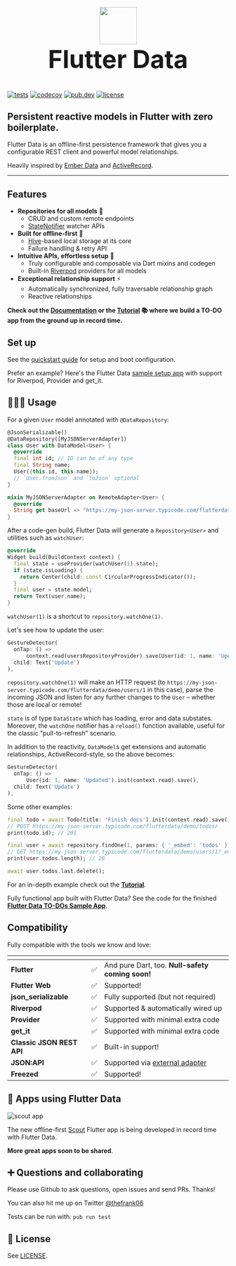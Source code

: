 <!-- markdownlint-disable MD033 MD041 -->
<p align="center" style="margin-bottom: 0px;">
  <img src="https://avatars2.githubusercontent.com/u/61839689?s=200&v=4" width="85px">
</p>

<h1 align="center" style="margin-top: 0px; font-size: 4em;">Flutter Data</h1>

[![tests](https://img.shields.io/github/workflow/status/flutterdata/flutter_data/test/master?label=tests&labelColor=333940&logo=github)](https://github.com/flutterdata/flutter_data/actions) [![codecov](https://codecov.io/gh/flutterdata/flutter_data/branch/master/graph/badge.svg)](https://codecov.io/gh/flutterdata/flutter_data) [![pub.dev](https://img.shields.io/pub/v/flutter_data?label=pub.dev&labelColor=333940&logo=dart)](https://pub.dev/packages/flutter_data) [![license](https://img.shields.io/github/license/flutterdata/flutter_data?color=%23007A88&labelColor=333940&logo=mit)](https://github.com/flutterdata/flutter_data/blob/master/LICENSE)

## Persistent reactive models in Flutter with zero boilerplate.

Flutter Data is an offline-first persistence framework that gives you a configurable REST client and powerful model relationships.

Heavily inspired by [Ember Data](https://github.com/emberjs/data) and [ActiveRecord](https://guides.rubyonrails.org/active_record_basics.html).

---

## Features

- **Repositories for all models** 🚀
  - CRUD and custom remote endpoints
  - [StateNotifier](https://pub.dev/packages/state_notifier) watcher APIs
- **Built for offline-first** 🔌
  - [Hive](https://docs.hivedb.dev/)-based local storage at its core
  - Failure handling & retry API
- **Intuitive APIs, effortless setup** 💙
  - Truly configurable and composable via Dart mixins and codegen
  - Built-in [Riverpod](https://riverpod.dev/) providers for all models
- **Exceptional relationship support** ⚡️
  - Automatically synchronized, fully traversable relationship graph
  - Reactive relationships

**Check out the [Documentation](https://flutterdata.dev) or the [Tutorial](https://flutterdata.dev/tutorial) 📚 where we build a TO-DO app from the ground up in record time.**

## Set up

See the [quickstart guide](https://flutterdata.dev/quickstart) for setup and boot configuration.

Prefer an example? Here's the Flutter Data [sample setup app](https://github.com/flutterdata/flutter_data_setup_app) with support for Riverpod, Provider and get_it.

## 👩🏾‍💻 Usage

For a given `User` model annotated with `@DataRepository`:

```dart
@JsonSerializable()
@DataRepository([MyJSONServerAdapter])
class User with DataModel<User> {
  @override
  final int id; // ID can be of any type
  final String name;
  User({this.id, this.name});
  // `User.fromJson` and `toJson` optional
}

mixin MyJSONServerAdapter on RemoteAdapter<User> {
  @override
  String get baseUrl => "https://my-json-server.typicode.com/flutterdata/demo/";
}
```

After a code-gen build, Flutter Data will generate a `Repository<User>`
and utilities such as `watchUser`:

```dart
@override
Widget build(BuildContext context) {
  final state = useProvider(watchUser(1).state);
  if (state.isLoading) {
    return Center(child: const CircularProgressIndicator());
  }
  final user = state.model;
  return Text(user.name);
}
```

`watchUser(1)` is a shortcut to `repository.watchOne(1)`.

Let's see how to update the user:

```dart
GestureDetector(
  onTap: () =>
      context.read(usersRepositoryProvider).save(User(id: 1, name: 'Updated')),
  child: Text('Update')
),
```

`repository.watchOne(1)` will make an HTTP request (to `https://my-json-server.typicode.com/flutterdata/demo/users/1` in this case), parse the incoming JSON and listen for any further changes to the `User` – whether those are local or remote!

`state` is of type `DataState` which has loading, error and data substates. Moreover, the `watchOne` notifier has a `reload()` function available, useful for the classic "pull-to-refresh" scenario.

In addition to the reactivity, `DataModel`s get extensions and automatic relationships, ActiveRecord-style, so the above becomes:

```dart
GestureDetector(
  onTap: () =>
      User(id: 1, name: 'Updated').init(context.read).save(),
  child: Text('Update')
),
```

Some other examples:

```dart
final todo = await Todo(title: 'Finish docs').init(context.read).save();
// POST https://my-json-server.typicode.com/flutterdata/demo/todos/
print(todo.id); // 201

final user = await repository.findOne(1, params: { '_embed': 'todos' });
// GET https://my-json-server.typicode.com/flutterdata/demo/users/1?_embed=todos
print(user.todos.length); // 20

await user.todos.last.delete();
```

For an in-depth example check out the **[Tutorial](https://flutterdata.dev/tutorial)**.

Fully functional app built with Flutter Data? See the code for the finished **[Flutter Data TO-DOs Sample App](https://github.com/flutterdata/flutter_data_todos)**.

## Compatibility

Fully compatible with the tools we know and love:

<table class="table-fixed">
  <thead>
    <tr>
      <th class="w-4/12"></th>
      <th class="w-1/12"></th>
      <th class="w-7/12"></th>
    </tr>
  </thead>
  <tbody>
    <tr>
      <td class="font-bold px-4 py-2"><strong>Flutter</strong></td>
      <td class="px-4 py-2">✅</td>
      <td class="px-4 py-2 text-sm">And pure Dart, too. <b>Null-safety coming soon!</b></td>
    </tr>
    <tr class="bg-yellow-50">
      <td class="font-bold px-4 py-2"><strong>Flutter Web</strong></td>
      <td class="px-4 py-2">✅</td>
      <td class="px-4 py-2 text-sm">Supported!</td>
    </tr>
    <tr>
      <td class="font-bold px-4 py-2"><strong>json_serializable</strong></td>
      <td class="px-4 py-2">✅</td>
      <td class="px-4 py-2 text-sm">Fully supported (but not required)
      </td>
    </tr>
    <tr class="bg-yellow-50">
      <td class="font-bold px-4 py-2"><strong>Riverpod</strong></td>
      <td class="px-4 py-2">✅</td>
      <td class="px-4 py-2 text-sm">Supported &amp; automatically wired up</td>
    </tr>
    <tr>
      <td class="font-bold px-4 py-2"><strong>Provider</strong></td>
      <td class="px-4 py-2">✅</td>
      <td class="px-4 py-2 text-sm">Supported with minimal extra code</td>
    </tr>
    <tr class="bg-yellow-50">
      <td class="font-bold px-4 py-2"><strong>get_it</strong></td>
      <td class="px-4 py-2">✅</td>
      <td class="px-4 py-2 text-sm">Supported with minimal extra code</td>
    </tr>
    <tr>
      <td class="font-bold px-4 py-2"><strong>Classic JSON REST API</strong></td>
      <td class="px-4 py-2">✅</td>
      <td class="px-4 py-2 text-sm">Built-in support!</td>
    </tr>
    <tr class="bg-yellow-50">
      <td class="font-bold px-4 py-2"><strong>JSON:API</strong></td>
      <td class="px-4 py-2">✅</td>
      <td class="px-4 py-2 text-sm">Supported via <a href="https://pub.dev/packages/flutter_data_json_api_adapter">external adapter</a></td>
    </tr>
    <tr>
      <td class="font-bold px-4 py-2"><strong>Freezed</strong></td>
      <td class="px-4 py-2">✅</td>
      <td class="px-4 py-2 text-sm">Supported!</td>
    </tr>
  </tbody>
</table>

## 📲 Apps using Flutter Data

![scout app](https://mk0scoutforpetsedheb.kinstacdn.com/wp-content/uploads/scout.svg)

The new offline-first [Scout](https://scoutforpets.com) Flutter app is being developed in record time with Flutter Data.

**More great apps soon to be shared**.

## ➕ Questions and collaborating

Please use Github to ask questions, open issues and send PRs. Thanks!

You can also hit me up on Twitter [@thefrank06](https://twitter.com/thefrank06)

Tests can be run with: `pub run test`

## 📝 License

See [LICENSE](https://github.com/flutterdata/flutter_data/blob/master/LICENSE).
